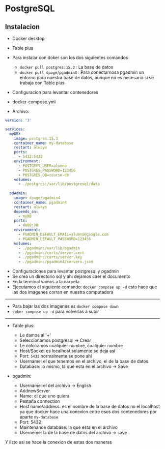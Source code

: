 # PostgreSQL

## Instalacion

* Docker desktop
* Table plus

* Para instalar con doker son los dos siguientes comandos
    * `docker pull postgres:15.3` : La base de datos
    * `docker pull dpage/pgadmin4`  : Para conectarnosa pgadmin un entorno para nuestra base de datos, aunque no es necesario si se trabaja con Table plus

* Configuracion para levantar contenedores 
* docker-compose.yml
* Archivo:
```yml
version: '3'

services:
  myDB:
    image: postgres:15.3
    container_name: my-database
    restart: always
    ports:
      - 5432:5432
    environment:
      - POSTGRES_USER=alumno
      - POSTGRES_PASSWORD=123456
      - POSTGRES_DB=course-db
    volumes:
      - ./postgres:/var/lib/postgresql/data
  
  pdAdmin:
    image: dpage/pgadmin4
    container_name: pgadmin4
    restart: always
    depends_on:
      - myDB
    ports:
      - 8080:80
    environment:
      - PGADMIN_DEFAULT_EMAIL=alumno@google.com
      - PGADMIN_DEFAULT_PASSWORD=123456
    volumes:
      - ./pgadmin:/var/lib/pgadmin
      - ./pgadmin:/certs/server.cert
      - ./pgadmin:/certs/server.key
      - ./pgadmin:/pgadmin4/servers.json
```
* Configuraciones para levantar postgresql y pgadmin
* Se crea un directorio sql y ahi dejamos caer el documento
* En la terminal vamos a la carpeta
* Ejecutamos el siguiente comando: `docker compose up -d` esto hace que las dos imagenes corran en nuestra computadora

---

* Para bajar las dos imagenes es `docker compose down`
* `coker compose up -d` para volverlas a subir

--- 

* Table plus:
    * Le damos al '+'
    * Seleccionamos postgresql -> Crear
    * Le colocamos cualquier nombre, cualquier nombre
    * Host/Socket es localhost solamente se deja asi
    * Port: `5432` normalmente se pone ahi
    * Username: el que tenemos en el archivo, el de la base de datos
    * Database: lo mismo, la que esta en el archivo -> Save

* pgadmin: 
    * Username: el del archivo -> English
    * AddnewServer
    * Name: el que uno quiera
    * Pestaña connection
    * Host name/address: es el nombre de la base de datos no el localhost ya que docker hace una conexion entre esos dos contenedores por aparte `my-database`
    * Port: 5432
    * Maintenance database: la que esta en el archivo
    * Userneme: la de la base de datos del archivo -> save

Y listo asi se hace la conexion de estas dos maneras 